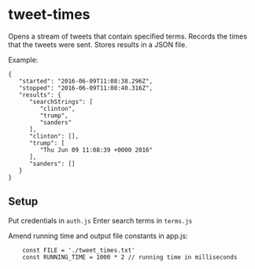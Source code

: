 # tweet-times

Opens a stream of tweets that contain specified terms. Records the times that the tweets were sent. Stores results in a JSON file.

Example:

~~~
{
   "started": "2016-06-09T11:08:38.296Z",
   "stopped": "2016-06-09T11:08:40.316Z",
   "results": {
      "searchStrings": [
         "clinton",
         "trump",
         "sanders"
      ],
      "clinton": [],
      "trump": [
         "Thu Jun 09 11:08:39 +0000 2016"
      ],
      "sanders": []
   }
}
~~~

## Setup

Put credentials in `auth.js`
Enter search terms in `terms.js`

Amend running time and output file constants in app.js:
~~~
    const FILE = './tweet_times.txt'
    const RUNNING_TIME = 1000 * 2 // running time in milliseconds
~~~


